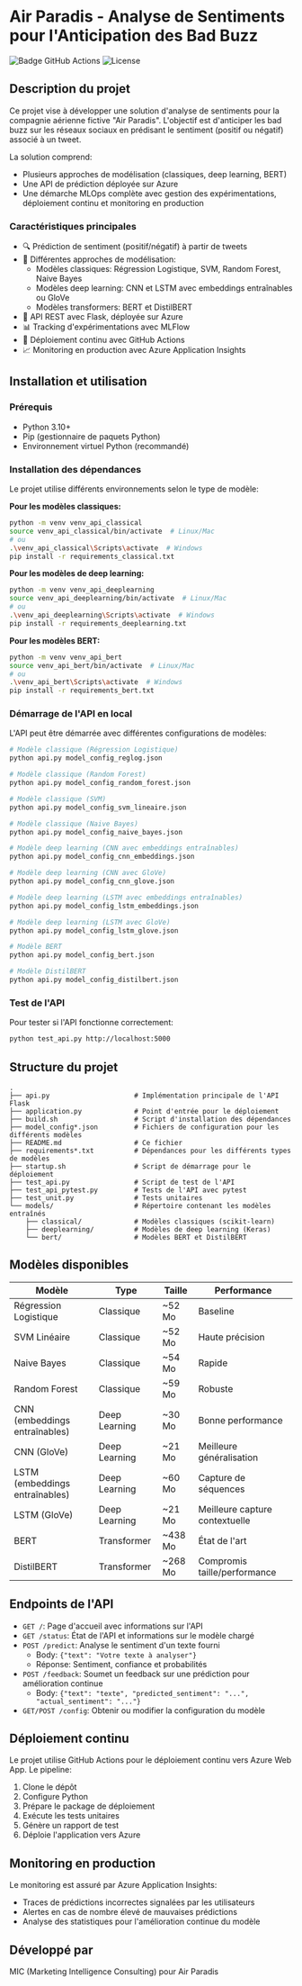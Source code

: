 # Air Paradis - Analyse de Sentiments pour l'Anticipation des Bad Buzz

![Badge GitHub Actions](https://github.com/votre-username/air-paradis-sentiment-analysis/actions/workflows/canada_central_reglog2.yml/badge.svg)
![License](https://img.shields.io/badge/License-MIT-blue.svg)

## Description du projet

Ce projet vise à développer une solution d'analyse de sentiments pour la compagnie aérienne fictive "Air Paradis". L'objectif est d'anticiper les bad buzz sur les réseaux sociaux en prédisant le sentiment (positif ou négatif) associé à un tweet.

La solution comprend:
- Plusieurs approches de modélisation (classiques, deep learning, BERT)
- Une API de prédiction déployée sur Azure
- Une démarche MLOps complète avec gestion des expérimentations, déploiement continu et monitoring en production

### Caractéristiques principales

- 🔍 Prédiction de sentiment (positif/négatif) à partir de tweets
- 🧠 Différentes approches de modélisation:
  - Modèles classiques: Régression Logistique, SVM, Random Forest, Naive Bayes
  - Modèles deep learning: CNN et LSTM avec embeddings entraînables ou GloVe
  - Modèles transformers: BERT et DistilBERT
- 🚀 API REST avec Flask, déployée sur Azure
- 📊 Tracking d'expérimentations avec MLFlow
- 🔄 Déploiement continu avec GitHub Actions
- 📈 Monitoring en production avec Azure Application Insights

## Installation et utilisation

### Prérequis

- Python 3.10+
- Pip (gestionnaire de paquets Python)
- Environnement virtuel Python (recommandé)

### Installation des dépendances

Le projet utilise différents environnements selon le type de modèle:

**Pour les modèles classiques:**
```bash
python -m venv venv_api_classical
source venv_api_classical/bin/activate  # Linux/Mac
# ou
.\venv_api_classical\Scripts\activate  # Windows
pip install -r requirements_classical.txt
```

**Pour les modèles de deep learning:**
```bash
python -m venv venv_api_deeplearning
source venv_api_deeplearning/bin/activate  # Linux/Mac
# ou
.\venv_api_deeplearning\Scripts\activate  # Windows
pip install -r requirements_deeplearning.txt
```

**Pour les modèles BERT:**
```bash
python -m venv venv_api_bert
source venv_api_bert/bin/activate  # Linux/Mac
# ou
.\venv_api_bert\Scripts\activate  # Windows
pip install -r requirements_bert.txt
```

### Démarrage de l'API en local

L'API peut être démarrée avec différentes configurations de modèles:

```bash
# Modèle classique (Régression Logistique)
python api.py model_config_reglog.json

# Modèle classique (Random Forest)
python api.py model_config_random_forest.json

# Modèle classique (SVM)
python api.py model_config_svm_lineaire.json

# Modèle classique (Naive Bayes)
python api.py model_config_naive_bayes.json

# Modèle deep learning (CNN avec embeddings entraînables)
python api.py model_config_cnn_embeddings.json

# Modèle deep learning (CNN avec GloVe)
python api.py model_config_cnn_glove.json

# Modèle deep learning (LSTM avec embeddings entraînables)
python api.py model_config_lstm_embeddings.json

# Modèle deep learning (LSTM avec GloVe)
python api.py model_config_lstm_glove.json

# Modèle BERT
python api.py model_config_bert.json

# Modèle DistilBERT
python api.py model_config_distilbert.json
```

### Test de l'API

Pour tester si l'API fonctionne correctement:

```bash
python test_api.py http://localhost:5000
```

## Structure du projet

```
.
├── api.py                     # Implémentation principale de l'API Flask
├── application.py             # Point d'entrée pour le déploiement
├── build.sh                   # Script d'installation des dépendances
├── model_config*.json         # Fichiers de configuration pour les différents modèles
├── README.md                  # Ce fichier
├── requirements*.txt          # Dépendances pour les différents types de modèles
├── startup.sh                 # Script de démarrage pour le déploiement
├── test_api.py                # Script de test de l'API
├── test_api_pytest.py         # Tests de l'API avec pytest
├── test_unit.py               # Tests unitaires
└── models/                    # Répertoire contenant les modèles entraînés
    ├── classical/             # Modèles classiques (scikit-learn)
    ├── deeplearning/          # Modèles de deep learning (Keras)
    └── bert/                  # Modèles BERT et DistilBERT
```

## Modèles disponibles

| Modèle | Type | Taille | Performance |
|--------|------|--------|-------------|
| Régression Logistique | Classique | ~52 Mo | Baseline |
| SVM Linéaire | Classique | ~52 Mo | Haute précision |
| Naive Bayes | Classique | ~54 Mo | Rapide |
| Random Forest | Classique | ~59 Mo | Robuste |
| CNN (embeddings entraînables) | Deep Learning | ~30 Mo | Bonne performance |
| CNN (GloVe) | Deep Learning | ~21 Mo | Meilleure généralisation |
| LSTM (embeddings entraînables) | Deep Learning | ~60 Mo | Capture de séquences |
| LSTM (GloVe) | Deep Learning | ~21 Mo | Meilleure capture contextuelle |
| BERT | Transformer | ~438 Mo | État de l'art |
| DistilBERT | Transformer | ~268 Mo | Compromis taille/performance |

## Endpoints de l'API

- `GET /`: Page d'accueil avec informations sur l'API
- `GET /status`: État de l'API et informations sur le modèle chargé
- `POST /predict`: Analyse le sentiment d'un texte fourni
  - Body: `{"text": "Votre texte à analyser"}`
  - Réponse: Sentiment, confiance et probabilités
- `POST /feedback`: Soumet un feedback sur une prédiction pour amélioration continue
  - Body: `{"text": "texte", "predicted_sentiment": "...", "actual_sentiment": "..."}`
- `GET/POST /config`: Obtenir ou modifier la configuration du modèle

## Déploiement continu

Le projet utilise GitHub Actions pour le déploiement continu vers Azure Web App. Le pipeline:

1. Clone le dépôt
2. Configure Python
3. Prépare le package de déploiement
4. Exécute les tests unitaires
5. Génère un rapport de test
6. Déploie l'application vers Azure

## Monitoring en production

Le monitoring est assuré par Azure Application Insights:
- Traces de prédictions incorrectes signalées par les utilisateurs
- Alertes en cas de nombre élevé de mauvaises prédictions
- Analyse des statistiques pour l'amélioration continue du modèle

## Développé par

MIC (Marketing Intelligence Consulting) pour Air Paradis
